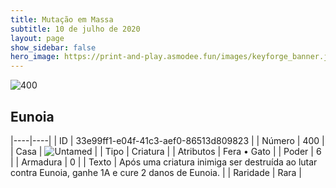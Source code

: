 ```yaml
---
title: Mutação em Massa
subtitle: 10 de julho de 2020
layout: page
show_sidebar: false
hero_image: https://print-and-play.asmodee.fun/images/keyforge_banner.jpg
---
```


![400](https://cdn.keyforgegame.com/media/card_front/pt/479_400_944V3788F9V2_pt.png)

## Eunoia

|----|----|
| ID | 33e99ff1-e04f-41c3-aef0-86513d809823 |
| Número | 400 |
| Casa | ![Untamed](https://archonarcana.com/images/thumb/b/bd/Untamed.png/22px-Untamed.png "Indomados") |
| Tipo | Criatura |
| Atributos | Fera • Gato |
| Poder | 6 |
| Armadura | 0 |
| Texto | Após uma criatura inimiga ser destruída ao lutar contra Eunoia, ganhe 1A e cure 2 danos de Eunoia. |
| Raridade | Rara |
